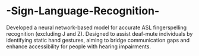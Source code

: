 # -Sign-Language-Recognition-
Developed a neural network-based model for accurate ASL fingerspelling recognition (excluding J and Z). Designed to assist deaf-mute individuals by identifying static hand gestures, aiming to bridge communication gaps and enhance accessibility for people with hearing impairments.
